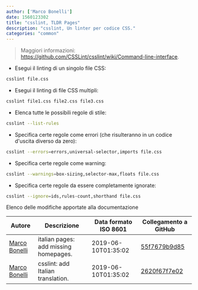 ```yaml
---
author: ['Marco Bonelli']
date: 1560123302
title: "csslint, TLDR Pages"
description: "csslint, Un linter per codice CSS."
categories: "common"
---
```

> Maggiori informazioni: <https://github.com/CSSLint/csslint/wiki/Command-line-interface>.

- Esegui il linting di un singolo file CSS:

```bash
csslint file.css
```

- Esegui il linting di file CSS multipli:

```bash
csslint file1.css file2.css file3.css
```

- Elenca tutte le possibili regole di stile:

```bash
csslint --list-rules
```

- Specifica certe regole come errori (che risulteranno in un codice d'uscita diverso da zero):

```bash
csslint --errors=errors,universal-selector,imports file.css
```

- Specifica certe regole come warning:

```bash
csslint --warnings=box-sizing,selector-max,floats file.css
```

- Specifica certe regole da essere completamente ignorate:

```bash
csslint --ignore=ids,rules-count,shorthand file.css
```
Elenco delle modifiche apportate alla documentazione


Autore | Descrizione | Data formato ISO 8601 | Collegamento a GitHub
------|-----|-----|-----
[Marco Bonelli](mailto:marco@mebeim.net) | italian pages: add missing homepages. | 2019-06-10T01:35:02 | [55f7679b9d85](https://github.com/tldr-pages/tldr/commit/55f7679b9d85480f6c81738bd32c7901a1db36fe)
[Marco Bonelli](mailto:mb5.marcob@gmail.com) | csslint: add Italian translation. | 2019-06-10T01:35:02 | [2620f67f7e02](https://github.com/tldr-pages/tldr/commit/2620f67f7e022afb3c469da4e52618c63963e933)

